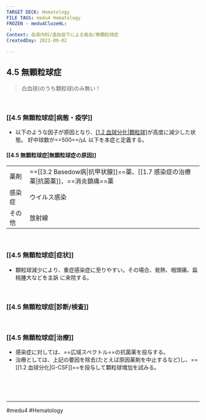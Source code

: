 ```yaml
---
TARGET DECK: Hematology
FILE TAGS: medu4 Hematology
FROZEN - medu4ClozeHL:
 : 
Context: 血液内科/造血低下による貧血/無顆粒球症
CreatedDay: 2021-09-02

---
```


## 4.5 無顆粒球症

> 白血球(のうち顆粒球)のみ無い！

<br>

### [[4.5 無顆粒球症|病態・疫学]]
* 以下のような因子が原因となり、[[1.2 血球分化|顆粒球]](好中球・好酸球・好塩基球)が高度に減少した状態。 好中球数が==500==/μL 以下を本症と定義する。
#### [[4.5 無顆粒球症|無顆粒球症の原因]]
| | |
|---|---|
|薬剤|==[[3.2 Basedow病\|抗甲状腺]]==薬、[[1.7 感染症の治療薬\|抗菌薬]]、==消炎鎮痛==薬|
|感染症|ウイルス感染|
|その他|放射線|
<!--ID: 1630741039858-->




<br>

### [[4.5 無顆粒球症|症状]]
* 顆粒球減少により、重症感染症に至りやすい。その場合、発熱、咽頭痛、扁桃腫大などを主訴 に来院する。

<br>

### [[4.5 無顆粒球症|診断/検査]]


<br>

### [[4.5 無顆粒球症|治療]]
* 感染症に対しては、==広域スペクトル==の抗菌薬を投与する。
* 治療としては、上記の要因を除去(たとえば原因薬剤を中止するなど)し、==[[1.2 血球分化|G-CSF]]==を投与して顆粒球増加を試みる。
 
<!--ID: 1630741039863-->


<br><br><br>

---
#medu4 #Hematology 
